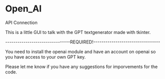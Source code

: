 # Open_AI
API Connection

This is a little GUI to talk with the GPT textgenerator made with tkinter.

--------------------------------REQUIRED!---------------------------------


You need to install the openai module and have an account on openai so you
have access to your own GPT key.

Please let me know if you have any suggestions for imporvements for the code.
